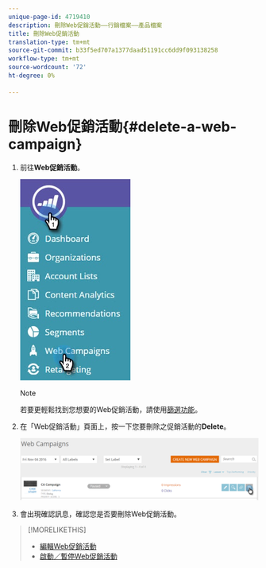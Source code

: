 ```yaml
---
unique-page-id: 4719410
description: 刪除Web促銷活動——行銷檔案——產品檔案
title: 刪除Web促銷活動
translation-type: tm+mt
source-git-commit: b33f5ed707a1377daad51191cc6dd9f093138258
workflow-type: tm+mt
source-wordcount: '72'
ht-degree: 0%

---
```



# 刪除Web促銷活動{#delete-a-web-campaign}

1. 前往&#x200B;**Web促銷活動**。

   ![](assets/web-campaigns-hand-3.jpg)

   >[!NOTE]
   >
   >若要更輕鬆找到您想要的Web促銷活動，請使用[篩選功能](/help/marketo/product-docs/web-personalization/working-with-web-campaigns/filter-web-campaigns.md)。

1. 在「Web促銷活動」頁面上，按一下您要刪除之促銷活動的&#x200B;**Delete**。

   ![](assets/web-campaigns-1-delete-hand-1.png)

1. 會出現確認訊息，確認您是否要刪除Web促銷活動。

>[!MORELIKETHIS]
>
>* [編輯Web促銷活動](/help/marketo/product-docs/web-personalization/working-with-web-campaigns/edit-an-existing-web-campaign.md)
>* [啟動／暫停Web促銷活動](/help/marketo/product-docs/web-personalization/working-with-web-campaigns/launch-pause-a-web-campaign.md)

